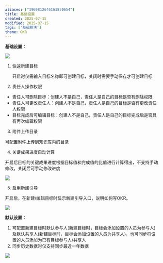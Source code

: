 ```yaml
---
aliases: ["1969812646161850654"]
title: 基础设置
created: 2025-07-15
modified: 2025-07-15
tags: ['基础模块']
theme: OKR
---
```


**基础设置：**

**![](6f34f8ea2833bc6a9d9f056b66a367bf.jpg)**

1. 快速新建目标

   开启时仅需输入目标名称即可创建目标，关闭时需要手动保存才可创建目标

2. 责任人操作权限

- 责任人可删除目标：创建人不是自己，责任人是自己的目标是否有删除权限
- 责任人可更改责任人：创建人不是自己，责任人是自己的目标是否有更改责任人权限
- 目标完成后可编辑目标：创建人不是自己，责任人是自己的目标完成后是否具有再次编辑权限

3. 附件上传目录

可配置附件上传到知识库内的目录

4. 关键成果进度自动计算

开启后目标的关键成果进度根据目标值和完成值的比值进行计算得出，不支持手动修改，关闭后可手动修改进度

![](d6ea3abf2a242b936074ed4c8d41dcbb.jpg)

5. 启用新建引导

开启后，在新建/编辑目标时显示新建引导入口，说明如何写OKR。

![](746f2b4c99fc3b4ac73ef01dab696412.jpg)

**默认设置：**

1. 可配置新建目标时默认参与人(新建目标时，目标会添加设置的人员为参与人)及默认共享人(新建目标时，目标会添加设置的人员为共享人)，也可同步将设置的人员添加为已有目标参与人/共享人
2. 同步历史数据时仅支持同步最近一年数据

![](a460aada8c649c8a28a76931beadc810.jpg)